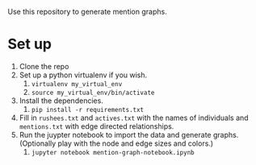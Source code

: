 Use this repository to generate mention graphs. 

# Set up #

1. Clone the repo
2. Set up a python virtualenv if you wish.
   1. `virtualenv my_virtual_env`
   2. `source my_virtual_env/bin/activate`
3. Install the dependencies.
   1. `pip install -r requirements.txt`
4. Fill in `rushees.txt` and `actives.txt` with the names of individuals and `mentions.txt` with edge directed relationships. 
5. Run the juypter notebook to import the data and generate graphs. (Optionally play with the node and edge sizes and colors.)
   1. `jupyter notebook mention-graph-notebook.ipynb` 